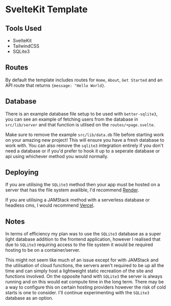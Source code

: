# SvelteKit Template

## Tools Used

- SvelteKit
- TailwindCSS
- SQLite3

## Routes

By default the template includes routes for `Home`, `About`, `Get Started` and an API route that returns `{message: "Hello World}`.

## Database

There is an example database file setup to be used with `better-sqlite3`, you can see an example of fetching users from the database in `src/lib/server` and that function is utlised on the `routes/+page.svelte`.

Make sure to remove the example `src/lib/data.db` file before starting work on your amazing new project! This will ensure you have a fresh database to work with. You can also remove the `sqlite3` integration entirely if you don't need a database or if you'd prefer to hook it up to a seperate database or api using whichever method you would normally.

## Deploying

If you are utilising the `SQLite3` method then your app must be hosted on a server that has the file system availible, I'd recommend [Render](https://render.com).

If you are utilising a JAMStack method with a serverless database or headless cms, I would recommend [Vercel](https://vercel.com).

## Notes

In terms of efficiency my plan was to use the `SQLite3` database as a super light database addition to the frontend application, however I realised that due to `SQLite3` requiring access to the file system it would be required hosting to be on a container/server.

This might not seem like much of an issue except for with JAMStack and the utilisation of cloud functions, the servers aren't required to be up all the time and can simply host a lightweight static recreation of the site and functions involved. On the opposite hand with `SQLite3` the server is always running and on this would eat compute time in the long term. There may be a way to configure this on certain hosting providers however the risk of cold starts is one to consider. I'll continue experimenting with the `SQLite3` database as an option.
